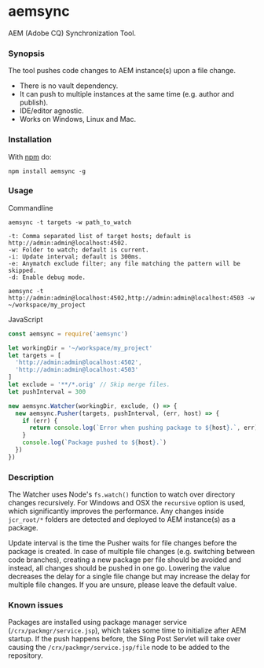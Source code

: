 aemsync
=======

AEM (Adobe CQ) Synchronization Tool.

### Synopsis

The tool pushes code changes to AEM instance(s) upon a file change.
* There is no vault dependency.
* It can push to multiple instances at the same time (e.g. author and publish).
* IDE/editor agnostic.
* Works on Windows, Linux and Mac.

### Installation

With [npm](http://npmjs.org) do:

```
npm install aemsync -g
```

### Usage

Commandline
```
aemsync -t targets -w path_to_watch

-t: Comma separated list of target hosts; default is http://admin:admin@localhost:4502.
-w: Folder to watch; default is current.
-i: Update interval; default is 300ms.
-e: Anymatch exclude filter; any file matching the pattern will be skipped.
-d: Enable debug mode.
```

```
aemsync -t http://admin:admin@localhost:4502,http://admin:admin@localhost:4503 -w ~/workspace/my_project
```

JavaScript
```JavaScript
const aemsync = require('aemsync')

let workingDir = '~/workspace/my_project'
let targets = [
  'http://admin:admin@localhost:4502',
  'http://admin:admin@localhost:4503'
]
let exclude = '**/*.orig' // Skip merge files.
let pushInterval = 300

new aemsync.Watcher(workingDir, exclude, () => {
  new aemsync.Pusher(targets, pushInterval, (err, host) => {
    if (err) {
      return console.log(`Error when pushing package to ${host}.`, err)
    }
    console.log(`Package pushed to ${host}.`)
  })
})
```

### Description

The Watcher uses Node's `fs.watch()` function to watch over directory changes recursively. For Windows and OSX the `recursive` option is used, which significantly improves the performance. Any changes inside `jcr_root/*` folders are detected and deployed to AEM instance(s) as a package.

Update interval is the time the Pusher waits for file changes before the package is created. In case of multiple file changes (e.g. switching between code branches), creating a new package per file should be avoided and instead, all changes should be pushed in one go. Lowering the value decreases the delay for a single file change but may increase the delay for multiple file changes. If you are unsure, please leave the default value.

### Known issues

Packages are installed using package manager service (`/crx/packmgr/service.jsp`), which takes some time to initialize after AEM startup. If the push happens before, the Sling Post Servlet will take over causing the `/crx/packmgr/service.jsp/file` node to be added to the repository.

